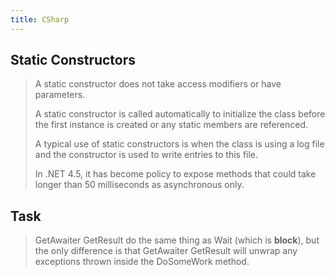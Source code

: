 ```yaml
---
title: CSharp
---
```


## Static Constructors
> A static constructor does not take access modifiers or have parameters.
>
> A static constructor is called automatically to initialize the class before the first instance is created or any static members are referenced.
>
> A typical use of static constructors is when the class is using a log file and the constructor is used to write entries to this file.
>
> In .NET 4.5, it has become policy to expose methods that could take longer than 50 milliseconds as asynchronous only.

## Task
> GetAwaiter GetResult do the same thing as Wait (which is <b>block</b>), but the only difference is that GetAwaiter GetResult will unwrap any exceptions thrown inside the DoSomeWork method.